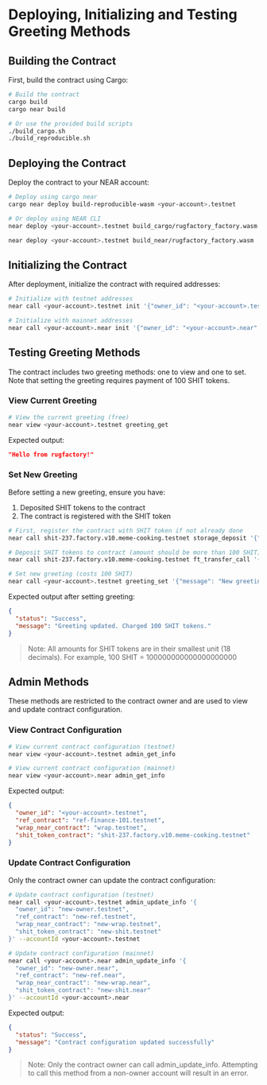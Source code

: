 # Deploying, Initializing and Testing Greeting Methods

## Building the Contract

First, build the contract using Cargo:

```bash
# Build the contract
cargo build
cargo near build

# Or use the provided build scripts
./build_cargo.sh
./build_reproducible.sh
```

## Deploying the Contract

Deploy the contract to your NEAR account:

```bash
# Deploy using cargo near
cargo near deploy build-reproducible-wasm <your-account>.testnet

# Or deploy using NEAR CLI
near deploy <your-account>.testnet build_cargo/rugfactory_factory.wasm

near deploy <your-account>.testnet build_near/rugfactory_factory.wasm
```

## Initializing the Contract

After deployment, initialize the contract with required addresses:

```bash
# Initialize with testnet addresses
near call <your-account>.testnet init '{"owner_id": "<your-account>.testnet", "ref_contract": "ref-finance-101.testnet", "wrap_near": "wrap.testnet", "shit_token": "shit-237.factory.v10.meme-cooking.testnet"}' --accountId <your-account>.testnet

# Initialize with mainnet addresses
near call <your-account>.near init '{"owner_id": "<your-account>.near", "ref_contract": "v2.ref-finance.near", "wrap_near": "wrap.near", "shit_token": "shit-1170.meme-cooking.near"}' --accountId <your-account>.near
```

## Testing Greeting Methods

The contract includes two greeting methods: one to view and one to set. Note that setting the greeting requires payment of 100 SHIT tokens.

### View Current Greeting

```bash
# View the current greeting (free)
near view <your-account>.testnet greeting_get
```

Expected output:
```json
"Hello from rugfactory!"
```

### Set New Greeting

Before setting a new greeting, ensure you have:
1. Deposited SHIT tokens to the contract
2. The contract is registered with the SHIT token

```bash
# First, register the contract with SHIT token if not already done
near call shit-237.factory.v10.meme-cooking.testnet storage_deposit '{"account_id": "<your-account>.testnet"}' --accountId <your-account>.testnet --deposit 0.00125

# Deposit SHIT tokens to contract (amount should be more than 100 SHIT)
near call shit-237.factory.v10.meme-cooking.testnet ft_transfer_call '{"receiver_id": "<your-account>.testnet", "amount": "100", "msg": ""}' --accountId <your-account>.testnet --amount 0.000000000000000000000001

# Set new greeting (costs 100 SHIT)
near call <your-account>.testnet greeting_set '{"message": "New greeting from rugfactory!"}' --accountId <your-account>.testnet
```

Expected output after setting greeting:
```json
{
  "status": "Success",
  "message": "Greeting updated. Charged 100 SHIT tokens."
}
```

> Note: All amounts for SHIT tokens are in their smallest unit (18 decimals). For example, 100 SHIT = 100000000000000000000

## Admin Methods

These methods are restricted to the contract owner and are used to view and update contract configuration.

### View Contract Configuration

```bash
# View current contract configuration (testnet)
near view <your-account>.testnet admin_get_info

# View current contract configuration (mainnet)
near view <your-account>.near admin_get_info
```

Expected output:
```json
{
  "owner_id": "<your-account>.testnet",
  "ref_contract": "ref-finance-101.testnet",
  "wrap_near_contract": "wrap.testnet",
  "shit_token_contract": "shit-237.factory.v10.meme-cooking.testnet"
}
```

### Update Contract Configuration

Only the contract owner can update the contract configuration:

```bash
# Update contract configuration (testnet)
near call <your-account>.testnet admin_update_info '{
  "owner_id": "new-owner.testnet",
  "ref_contract": "new-ref.testnet",
  "wrap_near_contract": "new-wrap.testnet",
  "shit_token_contract": "new-shit.testnet"
}' --accountId <your-account>.testnet

# Update contract configuration (mainnet)
near call <your-account>.near admin_update_info '{
  "owner_id": "new-owner.near",
  "ref_contract": "new-ref.near",
  "wrap_near_contract": "new-wrap.near",
  "shit_token_contract": "new-shit.near"
}' --accountId <your-account>.near
```

Expected output:
```json
{
  "status": "Success",
  "message": "Contract configuration updated successfully"
}
```

> Note: Only the contract owner can call admin_update_info. Attempting to call this method from a non-owner account will result in an error.